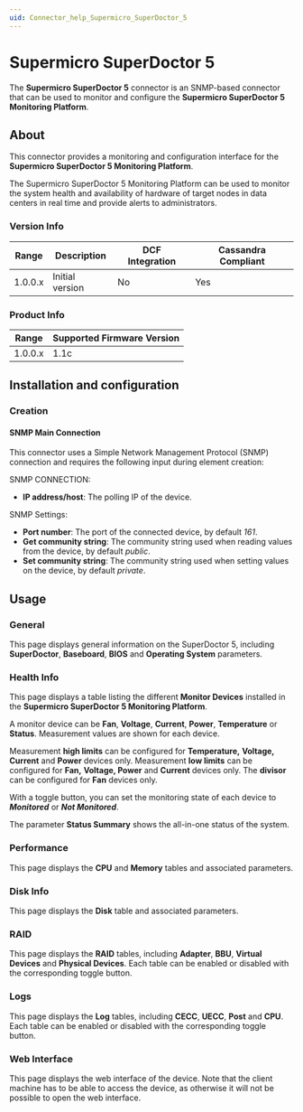 ```yaml
---
uid: Connector_help_Supermicro_SuperDoctor_5
---
```


# Supermicro SuperDoctor 5

The **Supermicro SuperDoctor 5** connector is an SNMP-based connector that can be used to monitor and configure the **Supermicro SuperDoctor 5 Monitoring Platform**.

## About

This connector provides a monitoring and configuration interface for the **Supermicro SuperDoctor 5 Monitoring Platform**.

The Supermicro SuperDoctor 5 Monitoring Platform can be used to monitor the system health and availability of hardware of target nodes in data centers in real time and provide alerts to administrators.

### Version Info

| **Range** | **Description** | **DCF Integration** | **Cassandra Compliant** |
|------------------|-----------------|---------------------|-------------------------|
| 1.0.0.x          | Initial version | No                  | Yes                     |

### Product Info

| Range | Supported Firmware Version |
|------------------|-----------------------------|
| 1.0.0.x          | 1.1c                        |

## Installation and configuration

### Creation

#### SNMP Main Connection

This connector uses a Simple Network Management Protocol (SNMP) connection and requires the following input during element creation:

SNMP CONNECTION:

- **IP address/host**: The polling IP of the device.

SNMP Settings:

- **Port number**: The port of the connected device, by default *161*.
- **Get community string**: The community string used when reading values from the device, by default *public*.
- **Set community string**: The community string used when setting values on the device, by default *private*.

## Usage

### General

This page displays general information on the SuperDoctor 5, including **SuperDoctor**, **Baseboard**, **BIOS** and **Operating System** parameters.

### Health Info

This page displays a table listing the different **Monitor Devices** installed in the **Supermicro SuperDoctor 5 Monitoring Platform**.

A monitor device can be **Fan**, **Voltage**, **Current**, **Power**, **Temperature** or **Status**. Measurement values are shown for each device.

Measurement **high limits** can be configured for **Temperature,** **Voltage, Current** and **Power** devices only. Measurement **low limits** can be configured for **Fan,** **Voltage, Power** and **Current** devices only. The **divisor** can be configured for **Fan** devices only.

With a toggle button, you can set the monitoring state of each device to ***Monitored*** or ***Not Monitored***.

The parameter **Status Summary** shows the all-in-one status of the system.

### Performance

This page displays the **CPU** and **Memory** tables and associated parameters.

### Disk Info

This page displays the **Disk** table and associated parameters.

### RAID

This page displays the **RAID** tables, including **Adapter**, **BBU**, **Virtual Devices** and **Physical Devices**. Each table can be enabled or disabled with the corresponding toggle button.

### Logs

This page displays the **Log** tables, including **CECC**, **UECC**, **Post** and **CPU**. Each table can be enabled or disabled with the corresponding toggle button.

### Web Interface

This page displays the web interface of the device. Note that the client machine has to be able to access the device, as otherwise it will not be possible to open the web interface.

